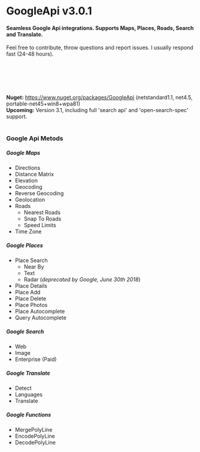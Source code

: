 # GoogleApi v3.0.1
#### Seamless Google Api integrations. Supports Maps, Places, Roads, Search and Translate.
Feel free to contribute, throw questions and report issues. I usually respond fast (24-48 hours).
<br /><br /><br /><br /><br /><br />

**Nuget:** https://www.nuget.org/packages/GoogleApi (netstandard1.1, net4.5, portable-net45+win8+wpa81)<br />
**Upcoming:** Version 3.1, including full 'search api' and 'open-search-spec' support.
<br /><br />
### Google Api Metods
##### Google Maps
  * Directions
  * Distance Matrix
  * Elevation
  * Geocoding
  * Reverse Geocoding
  * Geolocation
  * Roads
    * Nearest Roads
    * Snap To Roads
    * Speed Limits
  * Time Zone

##### Google Places
  * Place Search
    * Near By
    * Text
    * Radar (*deprecated by Google, June 30th 2018*)
  * Place Details
  * Place Add
  * Place Delete
  * Place Photos
  * Place Autocomplete
  * Query Autocomplete

##### Google Search
  * Web
  * Image
  * Enterprise (Paid)

##### Google Translate
  * Detect
  * Languages
  * Translate

##### Google Functions
  * MergePolyLine
  * EncodePolyLine
  * DecodePolyLine
